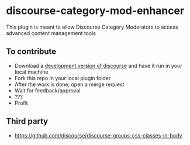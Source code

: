 # discourse-category-mod-enhancer

This plugin is meant to allow Discourse Category Moderators to access advanced content management tools

## To contribute

- Download a [development version of discourse](https://meta.discourse.org/t/install-discourse-for-development-using-docker/102009/90) and have it run in your local machine
- Fork this repo in your local plugin folder
- After the work is done, open a merge request
- Wait for feedback/approval
- ???
- Profit

## Third party

- https://github.com/discourse/discourse-groups-css-classes-in-body
